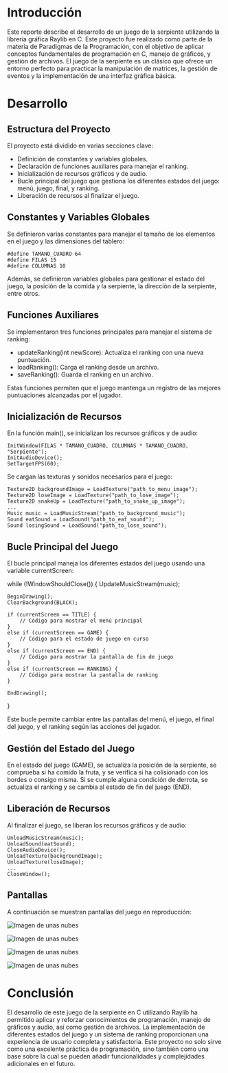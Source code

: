 # Introducción
Este reporte describe el desarrollo de un juego de la serpiente utilizando la librería gráfica Raylib en C. Este proyecto fue realizado como parte de la materia de Paradigmas de la Programación, con el objetivo de aplicar conceptos fundamentales de programación en C, manejo de gráficos, y gestión de archivos. El juego de la serpiente es un clásico que ofrece un entorno perfecto para practicar la manipulación de matrices, la gestión de eventos y la implementación de una interfaz gráfica básica.

# Desarrollo
## Estructura del Proyecto
El proyecto está dividido en varias secciones clave:

- Definición de constantes y variables globales.
- Declaración de funciones auxiliares para manejar el ranking.
- Inicialización de recursos gráficos y de audio.
- Bucle principal del juego que gestiona los diferentes estados del juego: menú, juego, final, y ranking.
- Liberación de recursos al finalizar el juego.

## Constantes y Variables Globales
Se definieron varias constantes para manejar el tamaño de los elementos en el juego y las dimensiones del tablero:

    #define TAMANO_CUADRO 64
    #define FILAS 15
    #define COLUMNAS 10

Además, se definieron variables globales para gestionar el estado del juego, la posición de la comida y la serpiente, la dirección de la serpiente, entre otros.

## Funciones Auxiliares
Se implementaron tres funciones principales para manejar el sistema de ranking:

- updateRanking(int newScore): Actualiza el ranking con una nueva puntuación.
- loadRanking(): Carga el ranking desde un archivo.
- saveRanking(): Guarda el ranking en un archivo.

Estas funciones permiten que el juego mantenga un registro de las mejores puntuaciones alcanzadas por el jugador.

## Inicialización de Recursos
En la función main(), se inicializan los recursos gráficos y de audio:

    InitWindow(FILAS * TAMANO_CUADRO, COLUMNAS * TAMANO_CUADRO, "Serpiente");
    InitAudioDevice();
    SetTargetFPS(60);

Se cargan las texturas y sonidos necesarios para el juego:

    Texture2D backgroundImage = LoadTexture("path_to_menu_image");
    Texture2D loseImage = LoadTexture("path_to_lose_image");
    Texture2D snakeUp = LoadTexture("path_to_snake_up_image");
    ...
    Music music = LoadMusicStream("path_to_background_music");
    Sound eatSound = LoadSound("path_to_eat_sound");
    Sound losingSound = LoadSound("path_to_lose_sound");

## Bucle Principal del Juego
El bucle principal maneja los diferentes estados del juego usando una variable currentScreen:

while (!WindowShouldClose())
{
    UpdateMusicStream(music);

    BeginDrawing();
    ClearBackground(BLACK);

    if (currentScreen == TITLE) {
        // Código para mostrar el menú principal
    }
    else if (currentScreen == GAME) {
        // Código para el estado de juego en curso
    }
    else if (currentScreen == END) {
        // Código para mostrar la pantalla de fin de juego
    }
    else if (currentScreen == RANKING) {
        // Código para mostrar la pantalla de ranking
    }

    EndDrawing();
}

Este bucle permite cambiar entre las pantallas del menú, el juego, el final del juego, y el ranking según las acciones del jugador.

## Gestión del Estado del Juego
En el estado del juego (GAME), se actualiza la posición de la serpiente, se comprueba si ha comido la fruta, y se verifica si ha colisionado con los bordes o consigo misma. Si se cumple alguna condición de derrota, se actualiza el ranking y se cambia al estado de fin del juego (END).

## Liberación de Recursos
Al finalizar el juego, se liberan los recursos gráficos y de audio:

    UnloadMusicStream(music);
    UnloadSound(eatSound);
    CloseAudioDevice();
    UnloadTexture(backgroundImage);
    UnloadTexture(loseImage);
    ...
    CloseWindow();

## Pantallas
A continuación se muestran pantallas del juego en reproducción:

![Imagen de unas nubes](Menu_Screen.png)

![Imagen de unas nubes](Game_Screen.png)

![Imagen de unas nubes](Lose_Screen.png)

![Imagen de unas nubes](Ranking_Screen.png)

# Conclusión
El desarrollo de este juego de la serpiente en C utilizando Raylib ha permitido aplicar y reforzar conocimientos de programación, manejo de gráficos y audio, así como gestión de archivos. La implementación de diferentes estados del juego y un sistema de ranking proporcionan una experiencia de usuario completa y satisfactoria. Este proyecto no solo sirve como una excelente práctica de programación, sino también como una base sobre la cual se pueden añadir funcionalidades y complejidades adicionales en el futuro.






